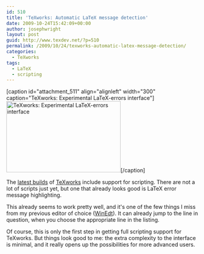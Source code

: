 ```yaml
---
id: 510
title: 'TeXworks: Automatic LaTeX message detection'
date: 2009-10-24T15:42:09+00:00
author: josephwright
layout: post
guid: http://www.texdev.net/?p=510
permalink: /2009/10/24/texworks-automatic-latex-message-detection/
categories:
  - TeXworks
tags:
  - LaTeX
  - scripting
---
```

[caption id="attachment_511" align="alignleft" width="300" caption="TeXworks: Experimental LaTeX-errors interface"]<a href="http://www.texdev.net/wp-content/uploads/2009/10/LaTeX-errors.png"><img class="size-medium wp-image-511" title="TeXworks: Experimental LaTeX-errors interface" src="http://www.texdev.net/wp-content/uploads/2009/10/LaTeX-errors-300x187.png" alt="TeXworks: Experimental LaTeX-errors interface" width="300" height="187" /></a>[/caption]

The <a href="http://code.google.com/p/texworks/downloads/list">latest builds</a> of <a title="Lowering the entry barrier to the TeX world" href="http://www.texworks.org/">TeXworks</a> include support for scripting. There are not a lot of scripts just yet, but one that already looks good is LaTeX error message highlighting.

This already seems to work pretty well, and it's one of the few things I miss from my previous editor of choice (<a title="WinEdt" href="http://www.winedt.com/">WinEdt</a>). It can already jump to the line in question, when you choose the appropriate line in the listing.

Of course, this is only the first step in getting full scripting support for TeXworks. But things look good to me: the extra complexity to the interface is minimal, and it really opens up the possibilities for more advanced users.
